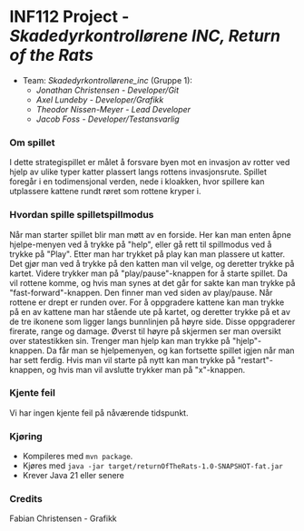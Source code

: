 # INF112 Project - *Skadedyrkontrollørene INC, Return of the Rats*

* Team: *Skadedyrkontrollørene_inc* (Gruppe 1): 
    * *Jonathan Christensen - Developer/Git*
    * *Axel Lundeby - Developer/Grafikk*
    * *Theodor Nissen-Meyer - Lead Developer*
    * *Jacob Foss - Developer/Testansvarlig* 

### Om spillet
I dette strategispillet er målet å forsvare byen mot en invasjon av rotter ved hjelp av ulike typer katter plassert langs rottens invasjonsrute. Spillet foregår i en todimensjonal verden, nede i kloakken, hvor spillere kan utplassere kattene rundt røret som rottene kryper i.

### Hvordan spille spilletspillmodus
Når man starter spillet blir man møtt av en forside. Her kan man enten åpne hjelpe-menyen ved å trykke på "help", eller gå rett til spillmodus ved å trykke på "Play". Etter man har trykket på play kan man plassere ut katter. Det gjør man ved å trykke på den katten man vil velge, og deretter trykke på kartet. Videre trykker man på "play/pause"-knappen for å starte spillet. Da vil rottene komme, og hvis man synes at det går for sakte kan man trykke på "fast-forward"-knappen. Den finner man ved siden av play/pause. Når rottene er drept er runden over. For å oppgradere kattene kan man trykke på en av kattene man har stående ute på kartet, og deretter trykke på et av de tre ikonene som ligger langs bunnlinjen på høyre side. Disse oppgraderer firerate, range og damage. Øverst til høyre på skjermen ser man oversikt over statestikken sin. Trenger man hjelp kan man trykke på "hjelp"-knappen. Da får man se hjelpemenyen, og kan fortsette spillet igjen når man har sett ferdig. Hvis man vil starte på nytt kan man trykke på "restart"-knappen, og hvis man vil avslutte trykker man på "x"-knappen.


### Kjente feil

Vi har ingen kjente feil på nåværende tidspunkt.


### Kjøring
* Kompileres med `mvn package`.
* Kjøres med `java -jar target/returnOfTheRats-1.0-SNAPSHOT-fat.jar`
* Krever Java 21 eller senere

### Credits
Fabian Christensen - Grafikk